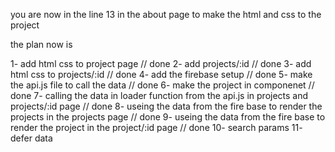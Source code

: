
you are now in the line 13 in the about page
to make the html and css to the project


the plan now is

1- add html css to project page // done
2- add projects/:id // done
3- add html css to projects/:id // done
4- add the firebase setup // done
5- make the api.js file to call the data // done
6- make the project in componenet // done
7- calling the data in loader function from the api.js in projects and projects/:id page // done
8- useing the data from the fire base to render the projects in the projects page // done
9- useing the data from the fire base to render the project in the project/:id page // done
10- search params
11- defer data